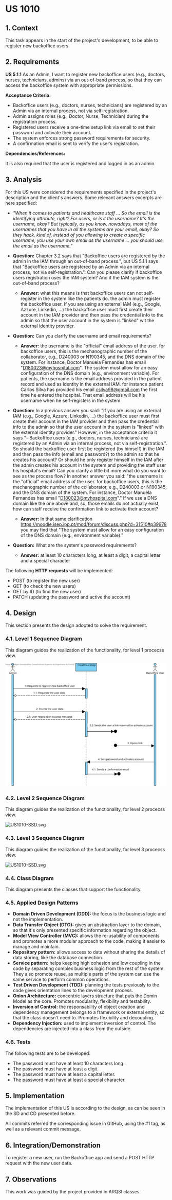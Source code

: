 # US 1010

## 1. Context

This task appears in the start of the project's development, to be able to register new backoffice users.


## 2. Requirements

**US 5.1.1** As an Admin, I want to register new backoffice users (e.g., doctors, nurses, technicians, admins) via an out-of-band process, so that they can access the backoffice system with appropriate permissions.

**Acceptance Criteria:**

- Backoffice users (e.g., doctors, nurses, technicians) are registered by an Admin via an internal process, not via self-registration.
- Admin assigns roles (e.g., Doctor, Nurse, Technician) during the registration process.
- Registered users receive a one-time setup link via email to set their password and activate their account.
- The system enforces strong password requirements for security.
- A confirmation email is sent to verify the user’s registration.

**Dependencies/References:**

It is also required that the user is registered and logged in as an admin.


## 3. Analysis

For this US were considered the requirements specified in the project's description and the client's answers. 
Some relevant answers excerpts are here specified:

- *"When it comes to patients and healthcare staff ... So the email is the identifying attribute, right? For users, or is it the username? It's the username, okay? But typically, as you know, nowadays, most of the usernames that you have in all the systems are your email, okay? So they hack, kind of, instead of you allowing to create a specific username, you use your own email as the username ... you should use the email as the username."*

- **Question:** Chapter 3.2 says that "Backoffice users are registered by the admin in the IAM through an out-of-band process.", but US 5.1.1 says that "Backoffice users are registered by an Admin via an internal process, not via self-registration.". Can you please clarify if backoffice users registration uses the IAM system? And if the IAM system is the out-of-band process?
  - **Answer:** what this means is that backoffice users can not self-register in the system like the patients do. the admin must register the backoffice user. If you are using an external IAM (e.g., Google, Azzure, Linkedin, ...) the backoffice user must first create their account in the IAM provider and then pass the credential info to the admin so that the user account in the system is "linked" wit the external identity provider.


- **Question:** Can you clarify the username and email requirements?
  - **Answer:** the username is the "official" email address of the user. for backoffice users, this is the mechanographic number of the collaborator, e.g., D240003 or N190345, and the DNS domain of the system. For instance, Doctor Manuela Fernandes has email "D180023@myhospital.com". The system must allow for an easy configuration of the DNS domain (e.g., environment variable).
For patients, the username is the email address provided in the patient record and used as identity in the external IAM. for instance patient Carlos Silva has provided his email csilva98@gmail.com the first time he entered the hospital. That email address will be his username when he self-registers in the system.


- **Question:** In a previous answer you said: "If you are using an external IAM (e.g., Google, Azzure, Linkedin, ...) the backoffice user must first create their account in the IAM provider and then pass the credential info to the admin so that the user account in the system is "linked" with the external identity provider." However, in the acceptance criteria it says "- Backoffice users (e.g., doctors, nurses, technicians) are registered by an Admin via an internal process, not via self-registration.". So should the backoffice user first be registered (by himself) in the IAM and then pass the info (email and password?) to the admin so that he creates his account? Or should he only register himself in the IAM after the admin creates his account in the system and providing the staff user his hospital's email? Can you clarify a little bit more what do you want to see as the process flow? In another answer you said: "the username is the "official" email address of the user. for backoffice users, this is the mechanographic number of the collaborator, e.g., D240003 or N190345, and the DNS domain of the system. For instance, Doctor Manuela Fernandes has email "D180023@myhospital.com"." If we use a DNS domain like the one above and, so, those emails do not actually exist, how can staff receive the confirmation link to activate their account?
  - **Answer:** In that same clarification https://moodle.isep.ipp.pt/mod/forum/discuss.php?d=31510#p39978 you may find that "The system must allow for an easy configuration of the DNS domain (e.g., environment variable)."


- **Question:** What are the system's password requirements?
  - **Answer:** at least 10 characters long, at least a digit, a capital letter and a special character


The following **HTTP requests** will be implemented:
- POST (to register the new user)
- GET (to check the new users)
- GET by ID (to find the new user)
- PATCH (updating the password and active the account)


## 4. Design

This section presents the design adopted to solve the requirement.

### 4.1. Level 1 Sequence Diagram

This diagram guides the realization of the functionality, for level 1 procecss view.

![US5.1.1 N1 SD](US5.1.1%20N1%20SD.svg)


### 4.2. Level 2 Sequence Diagram

This diagram guides the realization of the functionality, for level 2 procecss view.

![US1010-SSD.svg](US1010-SSD.svg)


### 4.3. Level 3 Sequence Diagram

This diagram guides the realization of the functionality, for level 3 procecss view.

![US1010-SSD.svg](US1010-SSD.svg)


### 4.4. Class Diagram

This diagram presents the classes that support the functionality.


### 4.5. Applied Design Patterns

- **Domain Driven Development (DDD):** the focus is the business logic and not the implementation.
- **Data Transfer Object (DTO):** gives an abstraction layer to the domain, so that it's only presented specific information regarding the object.
- **Model View Controller (MVC):** allows the re-usability of components and promotes a more modular approach to the code, making it easier to manage and maintain.
- **Repository pattern:** allows access to data without sharing the details of data storing, like the database connection.
- **Service pattern:** helps keeping high cohesion and low coupling in the code by separating complex business logic from the rest of the system. They also promote reuse, as multiple parts of the system can use the same service to perform common operations.
- **Test Driven Development (TDD):** planning the tests previously to the code gives orientation lines to the development process.
- **Onion Architecture:** concentric layers structure that puts the Domin Model as the core. Promotes modularity, flexibility and testability.
- **Inversion of Control:** the responsability of object creation and dependency management belongs to a framework or external entity, so that the class doesn't need to. Promotes flexibility and decoupling.
- **Dependency Injection:** used to implement inversion of control. The dependencies are injected into a class from the outside.


### 4.6. Tests

The following tests are to be developed:
- The password must have at least 10 characters long.
- The password must have at least a digit.
- The password must have at least a capital letter.
- The password must have at least a special character.


## 5. Implementation

The implementation of this US is according to the design, as can be seen in the SD and CD presented before.

All commits referred the corresponding issue in GitHub, using the #1 tag, as well as a relevant commit message.


## 6. Integration/Demonstration

To register a new user, run the Backoffice app and send a POST HTTP request with the new user data.

## 7. Observations

This work was guided by the project provided in ARQSI classes.